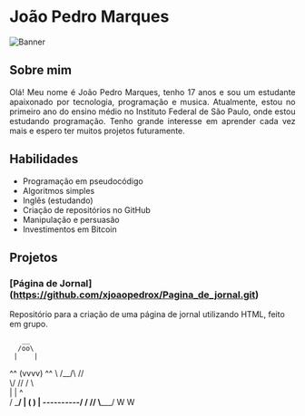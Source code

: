 # João Pedro Marques

![Banner](https://www.google.com/url?sa=i&url=https%3A%2F%2Fwww.reddit.com%2Fr%2FRudJr7YTreddit%2Fcomments%2Fwbc76x%2Fhacker_angolano%2F&psig=AOvVaw1TPXywsD2rcwTCg0S79AOP&ust=1718234912866000&source=images&cd=vfe&opi=89978449&ved=0CBIQjRxqFwoTCNiHuIDa1IYDFQAAAAAdAAAAABAJ)

## Sobre mim

<p align="justify">
  Olá! Meu nome é João Pedro Marques, tenho 17 anos e sou um estudante apaixonado por tecnologia, programação e musica. Atualmente, estou no primeiro ano do ensino médio no Instituto Federal de São Paulo, onde estou estudando programação. Tenho grande interesse em aprender cada vez mais e espero ter muitos projetos futuramente.
</p>

## Habilidades

- Programação em pseudocódigo
- Algoritmos simples                                                                                                                                                                                                                                                       
- Inglês (estudando)
- Criação de repositórios no GitHub
- Manipulação e persuasão
- Investimentos em Bitcoin

## Projetos

### [Página de Jornal] (https://github.com/xjoaopedrox/Pagina_de_jornal.git)
Repositório para a criação de uma página de jornal utilizando HTML, feito em grupo.

       __                
      /oo\
     |    |            
 ^^  (vvvv)   ^^
 \\  /\__/\  //                                      
  \\/      \//
   /        \        
  |          |    ^  
  /          \___/ | 
 (            )     |
  \----------/     /
    //    \\_____/
   W       W



















  </a>
</p>
